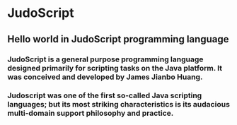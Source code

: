 # JudoScript
## Hello world in JudoScript programming language

### JudoScript is a general purpose programming language designed primarily for scripting tasks on the Java platform. It was conceived and developed by James Jianbo Huang.

### Judoscript was one of the first so-called Java scripting languages; but its most striking characteristics is its audacious multi-domain support philosophy and practice.